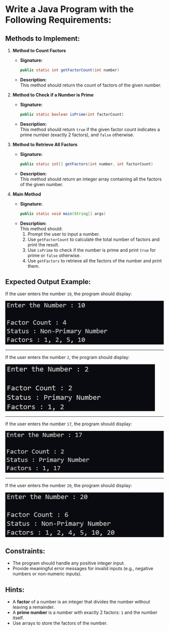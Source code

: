 # Write a Java Program with the Following Requirements:

## Methods to Implement:
1. **Method to Count Factors**  
   - **Signature:**  
     ```java
     public static int getFactorCount(int number)
     ```
   - **Description:**  
     This method should return the count of factors of the given number.

2. **Method to Check if a Number is Prime**  
   - **Signature:**  
     ```java
     public static boolean isPrime(int factorCount)
     ```
   - **Description:**  
     This method should return `true` if the given factor count indicates a prime number (exactly 2 factors), and `false` otherwise.

3. **Method to Retrieve All Factors**  
   - **Signature:**  
     ```java
     public static int[] getFactors(int number, int factorCount)
     ```
   - **Description:**  
     This method should return an integer array containing all the factors of the given number.

4. **Main Method**  
   - **Signature:**  
     ```java
     public static void main(String[] args)
     ```
   - **Description:**  
     This method should:
     1. Prompt the user to input a number.
     2. Use `getFactorCount` to calculate the total number of factors and print the result.
     3. Use `isPrime` to check if the number is prime and print `true` for prime or `false` otherwise.
     4. Use `getFactors` to retrieve all the factors of the number and print them.

## Expected Output Example:
If the user enters the number `10`, the program should display:

![](./assets/1.png)

---
If the user enters the number `2`, the program should display:

![](./assets/2.png)

---
If the user enters the number `17`, the program should display:

![](./assets/3.png)

---
If the user enters the number `20`, the program should display:

![](./assets/4.png)

## Constraints:
- The program should handle any positive integer input.
- Provide meaningful error messages for invalid inputs (e.g., negative numbers or non-numeric inputs).

## Hints:
- A **factor** of a number is an integer that divides the number without leaving a remainder.
- A **prime number** is a number with exactly 2 factors: `1` and the number itself.
- Use arrays to store the factors of the number.